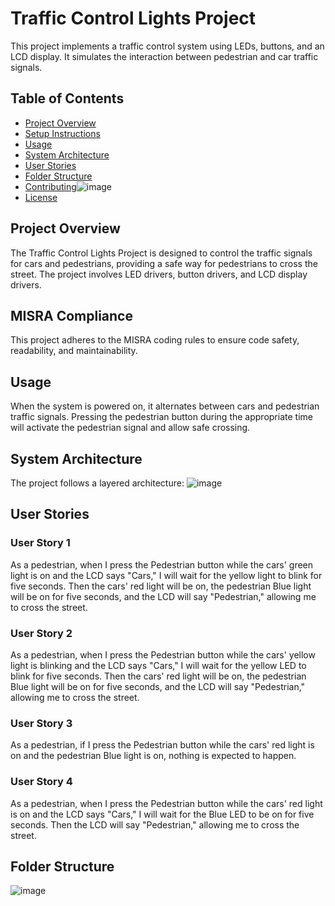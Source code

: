 # Traffic Control Lights Project

This project implements a traffic control system using LEDs, buttons, and an LCD display. It simulates the interaction between pedestrian and car traffic signals.


## Table of Contents
- [Project Overview](#project-overview)
- [Setup Instructions](#setup-instructions)
- [Usage](#usage)
- [System Architecture](#system-architecture)
- [User Stories](#user-stories)
- [Folder Structure](#folder-structure)
- [Contributing](#contributing)![image](https://github.com/mahmoudhelmyy/Traffic_Control_Lights/assets/52659572/9c575043-cb2f-4b80-afaa-d745c58ca00d)
- [License](#license)

## Project Overview

The Traffic Control Lights Project is designed to control the traffic signals for cars and pedestrians, providing a safe way for pedestrians to cross the street. The project involves LED drivers, button drivers, and LCD display drivers.

## MISRA Compliance

This project adheres to the MISRA coding rules to ensure code safety, readability, and maintainability.

## Usage

When the system is powered on, it alternates between cars and pedestrian traffic signals. Pressing the pedestrian button during the appropriate time will activate the pedestrian signal and allow safe crossing.

## System Architecture

The project follows a layered architecture:
![image](https://github.com/mahmoudhelmyy/Traffic_Control_Lights/assets/52659572/f17224ae-2c58-4ab3-810a-4f9d2ed6a7a0)

## User Stories

### User Story 1
As a pedestrian, when I press the Pedestrian button while the cars' green light is on and the LCD says "Cars," I will wait for the yellow light to blink for five seconds. Then the cars' red light will be on, the pedestrian Blue light will be on for five seconds, and the LCD will say "Pedestrian," allowing me to cross the street.

### User Story 2
As a pedestrian, when I press the Pedestrian button while the cars' yellow light is blinking and the LCD says "Cars," I will wait for the yellow LED to blink for five seconds. Then the cars' red light will be on, the pedestrian Blue light will be on for five seconds, and the LCD will say "Pedestrian," allowing me to cross the street.

### User Story 3
As a pedestrian, if I press the Pedestrian button while the cars' red light is on and the pedestrian Blue light is on, nothing is expected to happen.

### User Story 4
As a pedestrian, when I press the Pedestrian button while the cars' red light is on and the LCD says "Cars," I will wait for the Blue LED to be on for five seconds. Then the LCD will say "Pedestrian," allowing me to cross the street.

## Folder Structure
![image](https://github.com/mahmoudhelmyy/Traffic_Control_Lights/assets/52659572/a5cc0aba-e377-48ef-b224-f08c27166bd0)


